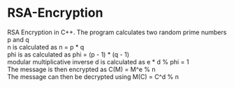 # RSA-Encryption
RSA Encryption in C++. The program calculates two random prime numbers p and q <br />
n is calculated as n = p * q <br />
phi is as calculated as phi = (p - 1) * (q - 1) <br />
modular multiplicative inverse d is calculated as e * d % phi = 1 <br />
The message is then encrypted as C(M) = M^e % n <br />
The message can then be decrypted using M(C) = C^d % n <br />
